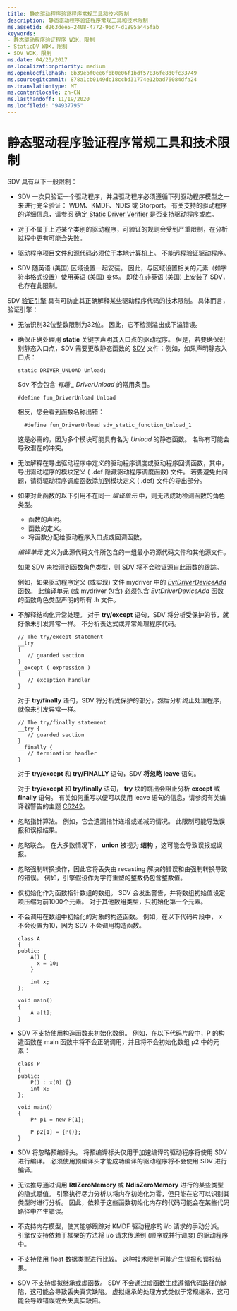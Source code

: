 ```yaml
---
title: 静态驱动程序验证程序常规工具和技术限制
description: 静态驱动程序验证程序常规工具和技术限制
ms.assetid: d263dee5-2408-4772-96d7-d1895a445fab
keywords:
- 静态驱动程序验证程序 WDK，限制
- StaticDV WDK，限制
- SDV WDK，限制
ms.date: 04/20/2017
ms.localizationpriority: medium
ms.openlocfilehash: 8b39ebf0ee6fbb0e06f1bdf57836fe8d0fc33749
ms.sourcegitcommit: 878a1cb0149dc18ccbd31774e12bad76084dfa24
ms.translationtype: MT
ms.contentlocale: zh-CN
ms.lasthandoff: 11/19/2020
ms.locfileid: "94937795"
---
```

# <a name="static-driver-verifier-general-tool-and-technical-limitations"></a>静态驱动程序验证程序常规工具和技术限制


SDV 具有以下一般限制：

-   SDV 一次只验证一个驱动程序，并且驱动程序必须遵循下列驱动程序模型之一来进行完全验证： WDM、KMDF、NDIS 或 Storport。 有关支持的驱动程序的详细信息，请参阅 [确定 Static Driver Verifier 是否支持驱动程序或库](determining-if-static-driver-verifier-supports-your-driver-or-library.md)。

-   对于不属于上述某个类别的驱动程序，可验证的规则会受到严重限制，在分析过程中更有可能会失败。

-   驱动程序项目文件和源代码必须位于本地计算机上。 不能远程验证驱动程序。

-   SDV 随英语 (美国) 区域设置一起安装。 因此，与区域设置相关的元素（如字符串格式设置）使用英语 (美国) 变体。 即使在非英语 (美国) 上安装了 SDV，也存在此限制。

SDV [验证引擎](verification-engine.md) 具有可防止其正确解释某些驱动程序代码的技术限制。 具体而言，验证引擎：

-   无法识别32位整数限制为32位。 因此，它不检测溢出或下溢错误。

-   确保正确处理用 **static** 关键字声明其入口点的驱动程序。 但是，若要确保识别静态入口点，SDV 需要更改静态函数的 [SDV](sdv-map-h.md) 文件：例如，如果声明静态入口点：

    ```
    static DRIVER_UNLOAD Unload;
    ```

    Sdv 不会包含 *有趣 \_ DriverUnload* 的常用条目。

    ```
    #define fun_DriverUnload Unload
    ```

    相反，您会看到函数名称出错：

    ```
      #define fun_DriverUnload sdv_static_function_Unload_1
    ```

    这是必需的，因为多个模块可能具有名为 *Unload* 的静态函数。 名称有可能会导致潜在的冲突。

-   无法解释在导出驱动程序中定义的驱动程序调度或驱动程序回调函数，其中，导出驱动程序的模块定义 ( .def 隐藏驱动程序调度函数) 文件。 若要避免此问题，请将驱动程序调度函数添加到模块定义 ( .def) 文件的导出部分。

-   如果对此函数的以下引用不在同一 *编译单元* 中，则无法成功检测函数的角色类型。

    -   函数的声明。
    -   函数的定义。
    -   将函数分配给驱动程序入口点或回调函数。

    *编译单元* 定义为此源代码文件所包含的一组最小的源代码文件和其他源文件。

    如果 SDV 未检测到函数角色类型，则 SDV 将不会验证源自此函数的跟踪。

    例如，如果驱动程序定义 (或实现) 文件 mydriver 中的 [*EvtDriverDeviceAdd*](/windows-hardware/drivers/ddi/wdfdriver/nc-wdfdriver-evt_wdf_driver_device_add) 函数。 此编译单元 (或 mydriver 包含) 必须包含 *EvtDriverDeviceAdd* 函数的函数角色类型声明的所有 .h 文件。

-   不解释结构化异常处理。 对于 **try/except** 语句，SDV 将分析受保护的节，就好像未引发异常一样。 不分析表达式或异常处理程序代码。

    ```
    // The try/except statement
    __try 
    {
       // guarded section
    }
    __except ( expression )
    {
       // exception handler
    } 
    ```

    对于 **try/finally** 语句，SDV 将分析受保护的部分，然后分析终止处理程序，就像未引发异常一样。

    ```
    // The try/finally statement
    __try {
       // guarded section
    }
    __finally {
       // termination handler
    }
    ```

    对于 **try/except** 和 **try/FINALLY** 语句，SDV **将忽略 leave** 语句。

    对于 **try/except** 和 **try/finally** 语句， **try** 块的跳出会阻止分析 **except** 或 **finally** 语句。 有关如何重写以便可以使用 leave 语句的信息，请参阅有关编译器警告的主题 [C6242](/cpp/code-quality/c6242)。

-   忽略指针算法。 例如，它会遗漏指针递增或递减的情况。 此限制可能导致误报和误报结果。

-   忽略联合。 在大多数情况下， **union** 被视为 **结构** ，这可能会导致误报或误报。

-   忽略强制转换操作，因此它将丢失由 recasting 解决的错误和由强制转换导致的错误。 例如，引擎假设作为字符重塑的整数仍包含整数值。

-   仅初始化作为函数指针数组的数组。 SDV 会发出警告，并将数组初始值设定项压缩为前1000个元素。 对于其他数组类型，只初始化第一个元素。

-   不会调用在数组中初始化的对象的构造函数。 例如，在以下代码片段中， *x* 不会设置为10，因为 SDV 不会调用构造函数。

    ```
    class A
    {
    public:
        A() {
          x = 10;
        }

        int x;
    };

    void main()
    {
        A a[1];
    }
    ```

-   SDV 不支持使用构造函数来初始化数组。 例如，在以下代码片段中，P 的构造函数在 main 函数中将不会正确调用，并且将不会初始化数组 p2 中的元素：
    ```
    class P
    {
    public:
        P() : x(0) {}
        int x;
    };

    void main()
    {
        P* p1 = new P[1];

        P p2[1] = {P()};
    }
    ```

-   SDV 将忽略预编译头。 将预编译标头仅用于加速编译的驱动程序将使用 SDV 进行编译。 必须使用预编译头才能成功编译的驱动程序将不会使用 SDV 进行编译。

-   无法推导通过调用 **RtlZeroMemory** 或 **NdisZeroMemory** 进行的某些类型的隐式赋值。 引擎执行尽力分析以将内存初始化为零，但只能在它可以识别其类型时进行分析。 因此，依赖于这些函数初始化内存的代码可能会在某些代码路径中产生错误。

-   不支持内存模型，使其能够跟踪对 KMDF 驱动程序的 i/o 请求的手动分派。 引擎仅支持依赖于框架的方法将 i/o 请求传递到 (顺序或并行调度) 的驱动程序中。

-   不支持使用 float 数据类型进行比较。 这种技术限制可能产生误报和误报结果。

-   SDV 不支持虚拟继承或虚函数。 SDV 不会通过虚函数生成遵循代码路径的缺陷，这可能会导致丢失真实缺陷。 虚拟继承的处理方式类似于常规继承，这可能会导致错误或丢失真实缺陷。

 

